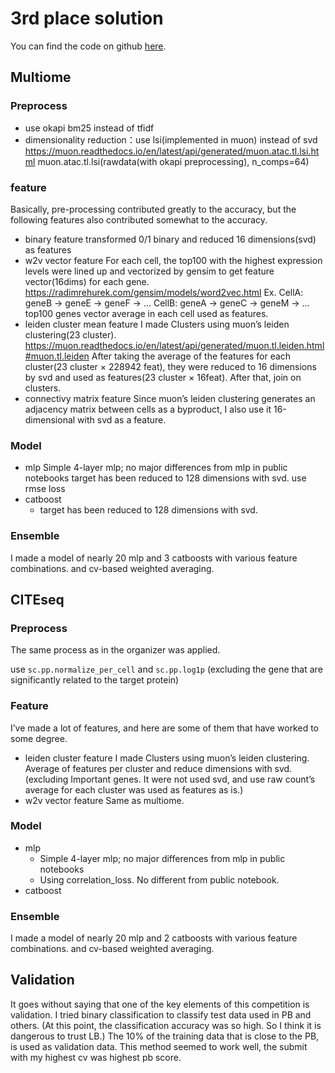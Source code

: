 
# 3rd place solution

You can find the code on github
[here](https://github.com/makotu1208/open-problems-multimodal-3rd-solution).

## Multiome

### Preprocess

- use okapi bm25 instead of tfidf
- dimensionality reduction：use lsi(implemented in muon) instead of svd
  <https://muon.readthedocs.io/en/latest/api/generated/muon.atac.tl.lsi.html>
  muon.atac.tl.lsi(rawdata(with okapi preprocessing), n_comps=64)

### feature

Basically, pre-processing contributed greatly to the accuracy, but the
following features also contributed somewhat to the accuracy.

- binary feature transformed 0/1 binary and reduced 16 dimensions(svd)
  as features
- w2v vector feature For each cell, the top100 with the highest
  expression levels were lined up and vectorized by gensim to get
  feature vector(16dims) for each gene.
  <https://radimrehurek.com/gensim/models/word2vec.html> Ex. CellA:
  geneB → geneE → geneF → … CellB: geneA → geneC → geneM → … top100
  genes vector average in each cell used as features.
- leiden cluster mean feature I made Clusters using muon’s leiden
  clustering(23 cluster).
  <https://muon.readthedocs.io/en/latest/api/generated/muon.tl.leiden.html#muon.tl.leiden>
  After taking the average of the features for each cluster(23 cluster ×
  228942 feat), they were reduced to 16 dimensions by svd and used as
  features(23 cluster × 16feat). After that, join on clusters.
- connectivy matrix feature Since muon’s leiden clustering generates an
  adjacency matrix between cells as a byproduct, I also use it
  16-dimensional with svd as a feature.

### Model

- mlp Simple 4-layer mlp; no major differences from mlp in public
  notebooks target has been reduced to 128 dimensions with svd. use rmse
  loss
- catboost
  - target has been reduced to 128 dimensions with svd.

### Ensemble

I made a model of nearly 20 mlp and 3 catboosts with various feature
combinations. and cv-based weighted averaging.

## CITEseq

### Preprocess

The same process as in the organizer was applied.

use `sc.pp.normalize_per_cell` and `sc.pp.log1p` (excluding the gene
that are significantly related to the target protein)

### Feature

I’ve made a lot of features, and here are some of them that have worked
to some degree.

- leiden cluster feature I made Clusters using muon’s leiden clustering.
  Average of features per cluster and reduce dimensions with svd.
  (excluding Important genes. It were not used svd, and use raw count’s
  average for each cluster was used as features as is.)
- w2v vector feature Same as multiome.

### Model

- mlp
  - Simple 4-layer mlp; no major differences from mlp in public
    notebooks
  - Using correlation_loss. No different from public notebook.
- catboost

### Ensemble

I made a model of nearly 20 mlp and 2 catboosts with various feature
combinations. and cv-based weighted averaging.

## Validation

It goes without saying that one of the key elements of this competition
is validation. I tried binary classification to classify test data used
in PB and others. (At this point, the classification accuracy was so
high. So I think it is dangerous to trust LB.) The 10% of the training
data that is close to the PB, is used as validation data. This method
seemed to work well, the submit with my highest cv was highest pb score.
